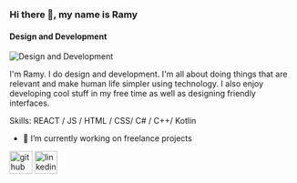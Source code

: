 ### Hi there 👋, my name is Ramy
#### Design and Development
![Design and Development](https://media.licdn.com/dms/image/v2/D4E16AQFAjASBFZ92Ew/profile-displaybackgroundimage-shrink_350_1400/profile-displaybackgroundimage-shrink_350_1400/0/1714237965126?e=1736985600&v=beta&t=2v3aw_Vjct16b_DP7_R9U69iltpDhPdFrZZUMlQ6i3Y)

I'm Ramy. I do design and development. I'm all about doing things that are relevant and make human life simpler using technology. I also enjoy developing cool stuff in my free time as well as designing friendly interfaces.

Skills: REACT / JS / HTML / CSS/ C# / C++/ Kotlin 

- 🔭 I’m currently working on freelance projects 


[<img src='https://cdn.jsdelivr.net/npm/simple-icons@3.0.1/icons/github.svg' alt='github' height='40'>](https://github.com/Lebowzz)  [<img src='https://cdn.jsdelivr.net/npm/simple-icons@3.0.1/icons/linkedin.svg' alt='linkedin' height='40'>](https://www.linkedin.com/in/ramy-badran/)  








<!--
**Lebowzz/Lebowzz** is a ✨ _special_ ✨ repository because its `README.md` (this file) appears on your GitHub profile.

Here are some ideas to get you started:

- 🔭 I’m currently working on ...
- 🌱 I’m currently learning ...
- 👯 I’m looking to collaborate on ...
- 🤔 I’m looking for help with ...
- 💬 Ask me about ...
- 📫 How to reach me: ...
- 😄 Pronouns: ...
- ⚡ Fun fact: ...
-->
